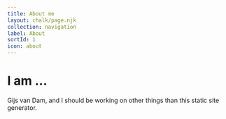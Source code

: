 ```yaml
---
title: About me
layout: chalk/page.njk
collection: navigation
label: About
sortId: 1
icon: about
---
```


# I am ...

Gijs van Dam, and I should be working on other things than this static site generator.

